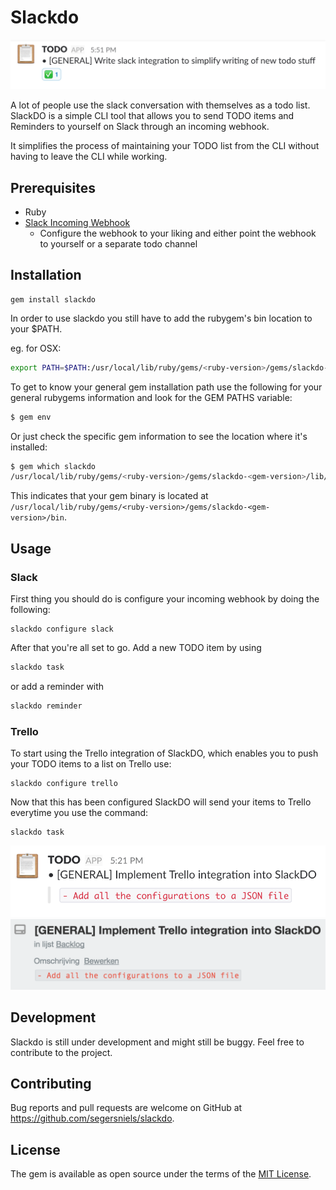 # Slackdo
![example](img/task-example.png)

A lot of people use the slack conversation with themselves as a todo list. SlackDO is a simple CLI tool that allows you to send TODO items and Reminders to yourself on Slack through an incoming webhook.

It simplifies the process of maintaining your TODO list from the CLI without having to leave the CLI while working.

## Prerequisites
- Ruby
- [Slack Incoming Webhook](https://my.slack.com/services/new/incoming-webhook)
  - Configure the webhook to your liking and either point the webhook to yourself or a separate todo channel

## Installation
```
gem install slackdo
```

In order to use slackdo you still have to add the rubygem's bin location to your $PATH.

eg. for OSX:

```bash
export PATH=$PATH:/usr/local/lib/ruby/gems/<ruby-version>/gems/slackdo-<gem-version>/bin
```

To get to know your general gem installation path use the following for your general rubygems information and look for the GEM PATHS variable:

```bash
$ gem env
```

Or just check the specific gem information to see the location where it's installed:

```bash
$ gem which slackdo
/usr/local/lib/ruby/gems/<ruby-version>/gems/slackdo-<gem-version>/lib/slackdo.rb
```

This indicates that your gem binary is located at `/usr/local/lib/ruby/gems/<ruby-version>/gems/slackdo-<gem-version>/bin`.

## Usage
### Slack
First thing you should do is configure your incoming webhook by doing the following:

```
slackdo configure slack
```

After that you're all set to go.
Add a new TODO item by using

```ruby
slackdo task
```
or add a reminder with

```ruby
slackdo reminder
```

### Trello
To start using the Trello integration of SlackDO, which enables you to push your TODO items to a list on Trello use:

```
slackdo configure trello
```

Now that this has been configured SlackDO will send your items to Trello everytime you use the command:

```
slackdo task
```

![example](img/slack-task.png)
![example](img/trello-card.png)

## Development

Slackdo is still under development and might still be buggy. Feel free to contribute to the project.

## Contributing

Bug reports and pull requests are welcome on GitHub at https://github.com/segersniels/slackdo.

## License

The gem is available as open source under the terms of the [MIT License](https://opensource.org/licenses/MIT).
